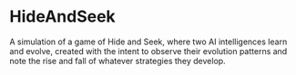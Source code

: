 # HideAndSeek

A simulation of a game of Hide and Seek, where two AI intelligences learn and evolve, created with the intent to observe their evolution patterns and note the rise and fall of whatever strategies they develop.